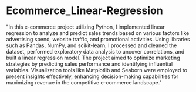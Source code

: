 # Ecommerce_Linear-Regression
"In this e-commerce project utilizing Python, I implemented linear regression to analyze and predict sales trends based on various factors like advertising spend, website traffic, and promotional activities. Using libraries such as Pandas, NumPy, and scikit-learn, I processed and cleaned the dataset, performed exploratory data analysis to uncover correlations, and built a linear regression model. The project aimed to optimize marketing strategies by predicting sales performance and identifying influential variables. Visualization tools like Matplotlib and Seaborn were employed to present insights effectively, enhancing decision-making capabilities for maximizing revenue in the competitive e-commerce landscape."
